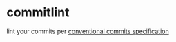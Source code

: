 # commitlint

lint your commits per
[conventional commits specification](https://conventionalcommits.org/)


